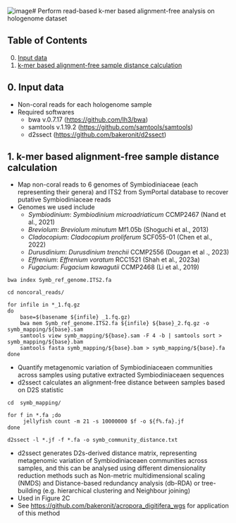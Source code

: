 ![image](https://github.com/hisatakeishida/Symb-SHIN/assets/95674651/a225b2c2-050a-4d34-8acf-c5ac66fe221d)# Perform read-based k-mer based alignment-free analysis on hologenome dataset

## Table of Contents
0. [Input data](#input)
1. [k-mer based alignment-free sample distance calculation](#d2s)

## 0. Input data <a name="input"></a>
- Non-coral reads for each hologenome sample
- Required softwares 
     - bwa v.0.7.17 (https://github.com/lh3/bwa)
     - samtools v.1.19.2 (https://github.com/samtools/samtools)
     - d2ssect (https://github.com/bakeronit/d2ssect)
 
## 1. k-mer based alignment-free sample distance calculation <a name="d2s"></a>
- Map non-coral reads to 6 genomes of Symbiodiniaceae (each representing their genera) and ITS2 from SymPortal database to recover putative Symbiodiniaceae reads
- Genomes we used include
  - _Symbiodinium_: _Symbiodinium microadriaticum_ CCMP2467 (Nand et al., 2021)
  - _Breviolum_: _Breviolum minutum_ Mf1.05b (Shoguchi et al., 2013) 
  - _Cladocopium_: _Cladocopium proliferum_ SCF055-01 (Chen et al., 2022) 
  - _Durusdinium_: _Durusdinium trenchii_ CCMP2556 (Dougan et al ., 2023)
  - _Effrenium_: _Effrenium voratum_ RCC1521 (Shah et al., 2023a)
  - _Fugacium_: _Fugacium kawagutii_ CCMP2468 (Li et al., 2019)

```
bwa index Symb_ref_genome.ITS2.fa

cd noncoral_reads/

for infile in *_1.fq.gz
do
    base=$(basename ${infile} _1.fq.gz)
    bwa mem Symb_ref_genome.ITS2.fa ${infile} ${base}_2.fq.gz -o symb_mapping/${base}.sam    
    samtools view symb_mapping/${base}.sam -F 4 -b | samtools sort > symb_mapping/${base}.bam 
    samtools fasta symb_mapping/${base}.bam > symb_mapping/${base}.fa
done
```

- Quantify metagenomic variation of Symbiodiniaceaen communities across samples using putative extracted Symbiodiniaceaen sequences 
- d2ssect calculates an alignment-free distance between samples based on D2S statistic

```
cd  symb_mapping/

for f in *.fa ;do
     jellyfish count -m 21 -s 10000000 $f -o ${f%.fa}.jf
done

d2ssect -l *.jf -f *.fa -o symb_community_distance.txt 
```
- d2ssect generates D2s-derived distance matrix, representing metagenomic variation of Symbiodiniaceaen communities across samples, and this can be analysed using different dimensionality reduction methods such as Non-metric multidimensional scaling (NMDS) and Distance-based redundancy analysis (db-RDA) or tree-building (e.g. hierarchical clustering and Neighbour joining) 
- Used in Figure 2C
- See https://github.com/bakeronit/acropora_digitifera_wgs for application of this method

